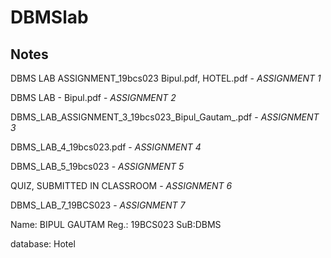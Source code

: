 # DBMSlab

## Notes 

DBMS LAB ASSIGNMENT_19bcs023 Bipul.pdf, HOTEL.pdf - *ASSIGNMENT 1*


DBMS LAB - Bipul.pdf - *ASSIGNMENT 2*


DBMS_LAB_ASSIGNMENT_3_19bcs023_Bipul_Gautam_.pdf - *ASSIGNMENT 3*


DBMS_LAB_4_19bcs023.pdf - *ASSIGNMENT 4*


DBMS_LAB_5_19bcs023 - *ASSIGNMENT 5*


QUIZ, SUBMITTED IN CLASSROOM - *ASSIGNMENT 6*


DBMS_LAB_7_19BCS023 - *ASSIGNMENT 7*

Name: BIPUL GAUTAM
Reg.: 19BCS023
SuB:DBMS

database: Hotel           
